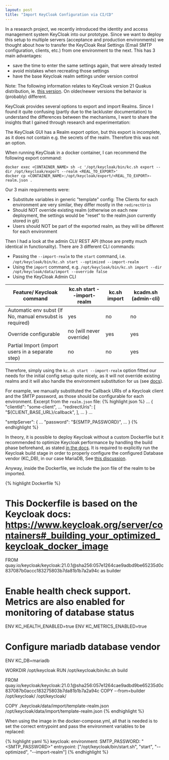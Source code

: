 ```yaml
---
layout: post
title: "Import KeyCloak Configuration via CI/CD"
---
```


In a research project, we recently introduced the identity and access management system KeyCloak into our prototype. Since we want to deploy this setup to multiple servers (acceptance and production environments) we thought about how to transfer the KeyCloak Real Settings (Email SMTP configuration, clients, etc.) from one environment to the next. This has 3 main advantages:
 - save the time to enter the same settings again, that were already tested 
 - avoid mistakes when recreating those settings
 - have the base Keycloak realm settings under version control

 <!--more-->

Note: The following information relates to KeyCloak version 21 Quakus distribution, ie. [this version](https://quay.io/repository/keycloak/keycloak?tab=tags&tag=21.0).
On older/newer versions the behavior is (probably) different.

KeyCloak provides several options to export and import Realms. Since I found it quite confusing (partly due to the lackluster documentation) to understand the differences between the mechanisms, I want to share the insights that I gained through research and experimentation:

The KeyCloak GUI has a Realm export option, but this export is incomplete, as it does not contain e.g. the secrets of the realm. Therefore this was not an option.

When running KeyCloak in a docker container, I can recommend the following export command:
```shell
docker exec <CONTAINER_NAME> sh -c '/opt/keycloak/bin/kc.sh export --dir /opt/keycloak/export --realm <REAL_TO_EXPORT>'
docker cp <CONTAINER_NAME>:/opt/keycloak/export/<REAL_TO_EXPORT>-realm.json .
```

Our 3 main requirements were:
 - Substitute variables in generic "template" config: The Clients for each environment are  very similar, they differ mostly in the `redirectUris`
 - Should NOT override existing realm (otherwise on each new deployment, the settings would be "reset" to the realm.json currently stored in git)
 - Users should NOT be part of the exported realm, as they will be different for each environment


Then I had a look at the admin CLI/ REST API (those are pretty much identical in functionality). There are 3 different CLI commands:
 - Passing the `--import-realm` to the `start` command, i.e. `/opt/keycloak/bin/kc.sh start --optimized --import-realm`
 - Using the `import` command, e.g. `/opt/keycloak/bin/kc.sh import --dir /opt/keycloak/data/import --override false`
 - Using the KeyCloak Admin CLI

| Feature/ Keycloak command                                | kc.sh start --import-realm | kc.sh import | kcadm.sh (admin-cli) |
|----------------------------------------------------------|----------------------------|--------------|----------------------|
| Automatic env subst (If No, manual envsubst is required) | yes                        | no           | no                   |
| Override configurable                                    | no (will never override)   | yes          | yes                  |
| Partial Import (import users in a separate step)           | no                         | no           | yes                  |


Therefore, simply using the `kc.sh start --import-realm` option fitted our needs for the initial config setup quite nicely, as it will not override existing realms and it will also handle the environment substitution for us (see [docs](https://www.keycloak.org/server/importExport#_importing_a_realm_during_startup)).

For example, we manually substituted the Callback URIs of a Keycloak client and the SMTP password, as those should be configurable for each environment. Excerpt from the `realm.json` file:
{% highlight json %}
  ...
  {
    "clientId": "some-client",
    ...
    "redirectUris": [
        "${CLIENT_BASE_URL}/callback",
    ],
    ...
  }
  ...

  "smtpServer": {
    ...
    "password": "${SMTP_PASSWORD}",
    ...
  }
{% endhighlight %}

In theory, it is possible to deploy Keycloak without a custom Dockerfile but it recommended to optimize Keycloak performance by handling the build phase beforehand, as stated [in the docs](https://www.keycloak.org/server/configuration#_create_an_optimized_keycloak_build). It is required to explicitly run the Keycloak build stage in order to properly configure the configured Database vendor (KC_DB), in our case MariaDB, See [this discussion](https://groups.google.com/g/keycloak-user/c/wtCpDiFD70U).

Anyway, inside the Dockerfile, we include the json file of the realm to be imported.

{% highlight Dockerfile %}
# This Dockerfile is based on the Keycloak docs: https://www.keycloak.org/server/containers#_building_your_optimized_keycloak_docker_image
FROM quay.io/keycloak/keycloak:21.0.1@sha256:057e1264cae9adbd9be65235d0c837087b0accc183275803b7da81b1b7a2a94c as builder

# Enable health check support. Metrics are also enabled for monitoring of database status
ENV KC_HEALTH_ENABLED=true
ENV KC_METRICS_ENABLED=true

# Configure mariadb database vendor
ENV KC_DB=mariadb

WORKDIR /opt/keycloak
RUN /opt/keycloak/bin/kc.sh build

FROM quay.io/keycloak/keycloak:21.0.1@sha256:057e1264cae9adbd9be65235d0c837087b0accc183275803b7da81b1b7a2a94c
COPY --from=builder /opt/keycloak/ /opt/keycloak/

COPY ./keycloak/data/import/template-realm.json /opt/keycloak/data/import/template-realm.json
{% endhighlight %}

When using the image in the docker-compose.yml, all that is needed is to set the correct entrypoint and pass the environment variables to be replaced:

{% highlight yaml %}
    keycloak:
      environment:
        SMTP_PASSWORD: "<SMTP_PASSWORD>"
      entrypoint:
      ["/opt/keycloak/bin/start.sh", "start", "--optimized", "--import-realm"]
{% endhighlight %}
